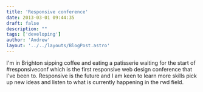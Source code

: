 ```yaml
---
title: 'Responsive conference'
date: 2013-03-01 09:44:35
draft: false
description: ""
tags: ['developing']
author: 'Andrew'
layout: '../../layouts/BlogPost.astro'
---
```


I'm in Brighton sipping coffee and eating a patisserie waiting for the start of #responsiveconf which is the first responsive web design conference that I've been to. Responsive is the future and I am keen to learn more skills pick up new ideas and listen to what is currently happening in the rwd field.
